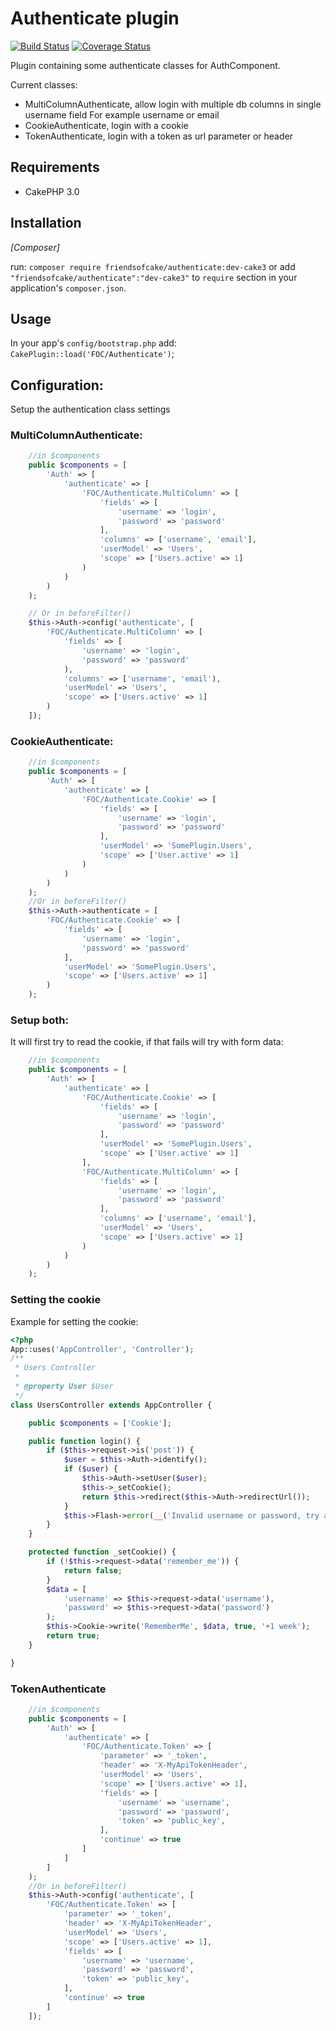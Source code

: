 # Authenticate plugin

[![Build Status](https://travis-ci.org/FriendsOfCake/Authenticate.png?branch=cake3)](https://travis-ci.org/FriendsOfCake/Authenticate)
[![Coverage Status](https://coveralls.io/repos/FriendsOfCake/Authenticate/badge.png)](https://coveralls.io/r/FriendsOfCake/Authenticate)

Plugin containing some authenticate classes for AuthComponent.

Current classes:
* MultiColumnAuthenticate, allow login with multiple db columns in single username field
  For example username or email
* CookieAuthenticate, login with a cookie
* TokenAuthenticate, login with a token as url parameter or header

## Requirements

* CakePHP 3.0

## Installation

_[Composer]_

run: `composer require friendsofcake/authenticate:dev-cake3` or
add `"friendsofcake/authenticate":"dev-cake3"` to `require` section in your
application's `composer.json`.

## Usage

In your app's `config/bootstrap.php` add: `CakePlugin::load('FOC/Authenticate')`;

## Configuration:

Setup the authentication class settings

### MultiColumnAuthenticate:

```php
    //in $components
    public $components = [
        'Auth' => [
            'authenticate' => [
                'FOC/Authenticate.MultiColumn' => [
                    'fields' => [
                        'username' => 'login',
                        'password' => 'password'
                    ],
                    'columns' => ['username', 'email'],
                    'userModel' => 'Users',
                    'scope' => ['Users.active' => 1]
                )
            )
        )
    );

    // Or in beforeFilter()
    $this->Auth->config('authenticate', [
        'FOC/Authenticate.MultiColumn' => [
            'fields' => [
                'username' => 'login',
                'password' => 'password'
            ),
            'columns' => ['username', 'email'),
            'userModel' => 'Users',
            'scope' => ['Users.active' => 1]
        )
    ]);
```

### CookieAuthenticate:

```php
    //in $components
    public $components = [
        'Auth' => [
            'authenticate' => [
                'FOC/Authenticate.Cookie' => [
                    'fields' => [
                        'username' => 'login',
                        'password' => 'password'
                    ],
                    'userModel' => 'SomePlugin.Users',
                    'scope' => ['User.active' => 1]
                )
            )
        )
    );
    //Or in beforeFilter()
    $this->Auth->authenticate = [
        'FOC/Authenticate.Cookie' => [
            'fields' => [
                'username' => 'login',
                'password' => 'password'
            ],
            'userModel' => 'SomePlugin.Users',
            'scope' => ['Users.active' => 1]
        )
    );
```

### Setup both:

It will first try to read the cookie, if that fails will try with form data:
```php
    //in $components
    public $components = [
        'Auth' => [
            'authenticate' => [
                'FOC/Authenticate.Cookie' => [
                    'fields' => [
                        'username' => 'login',
                        'password' => 'password'
                    ],
                    'userModel' => 'SomePlugin.Users',
                    'scope' => ['User.active' => 1]
                ],
                'FOC/Authenticate.MultiColumn' => [
                    'fields' => [
                        'username' => 'login',
                        'password' => 'password'
                    ],
                    'columns' => ['username', 'email'],
                    'userModel' => 'Users',
                    'scope' => ['Users.active' => 1]
                )
            )
        )
    );
```

### Setting the cookie

Example for setting the cookie:
```php
<?php
App::uses('AppController', 'Controller');
/**
 * Users Controller
 *
 * @property User $User
 */
class UsersController extends AppController {

	public $components = ['Cookie'];

    public function login() {
        if ($this->request->is('post')) {
            $user = $this->Auth->identify();
            if ($user) {
                $this->Auth->setUser($user);
                $this->_setCookie();
                return $this->redirect($this->Auth->redirectUrl());
            }
            $this->Flash->error(__('Invalid username or password, try again'));
        }
    }

	protected function _setCookie() {
		if (!$this->request->data('remember_me')) {
			return false;
		}
		$data = [
			'username' => $this->request->data('username'),
			'password' => $this->request->data('password')
		);
		$this->Cookie->write('RememberMe', $data, true, '+1 week');
		return true;
	}

}
```

### TokenAuthenticate

```php
    //in $components
    public $components = [
        'Auth' => [
            'authenticate' => [
                'FOC/Authenticate.Token' => [
                    'parameter' => '_token',
                    'header' => 'X-MyApiTokenHeader',
                    'userModel' => 'Users',
                    'scope' => ['Users.active' => 1],
                    'fields' => [
                        'username' => 'username',
                        'password' => 'password',
                        'token' => 'public_key',
                    ],
                    'continue' => true
                ]
            ]
        ]
    );
    //Or in beforeFilter()
    $this->Auth->config('authenticate', [
        'FOC/Authenticate.Token' => [
            'parameter' => '_token',
            'header' => 'X-MyApiTokenHeader',
            'userModel' => 'Users',
            'scope' => ['Users.active' => 1],
            'fields' => [
                'username' => 'username',
                'password' => 'password',
                'token' => 'public_key',
            ],
            'continue' => true
        ]
    ]);
```
